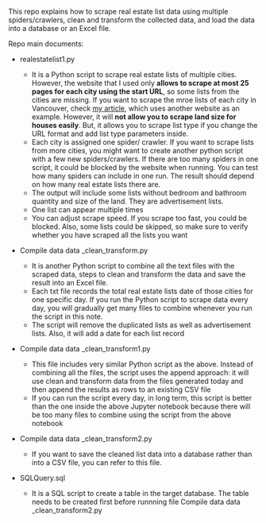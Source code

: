 This repo explains how to scrape real estate list data using multiple spiders/crawlers, clean and transform the collected data, and load the data into a database or an Excel file. 

Repo main documents:
- realestatelist1.py
  - It is a Python script to scrape real estate lists of multiple cities. However, the website that I used only **allows to scrape at most 25 pages for each city using the start URL**, so some lists from the cities are missing. If you want to scrape the mroe lists of each city in Vancouver, check [my article](https://evaanalytics.wixsite.com/website/post/use-scrapy-to-real-estate-data), which uses another website as an example. However, it will **not allow you to scrape land size for houses easily**. But, it allows you to scrape list type if you change the URL format and add list type parameters inside.
  - Each city is assigned one spider/ crawler. If you want to scrape lists from more cities, you might want to create another python script with a few new spiders/crawlers. If there are too many spiders in one script, it could be blocked by the website when running. You can test how many spiders can include in one run. The result should depend on how many real estate lists there are.
  - The output will include some lists without bedroom and bathroom quantity and size of the land. They are advertisement lists.
  - One list can appear multiple times
  - You can adjust scrape speed. If you scrape too fast, you could be blocked. Also, some lists could be skipped, so make sure to verify whether you have scraped all the lists you want

- Compile data data _clean_transform.py
  - It is another Python script to combine all the text files with the scraped data, steps to clean and transform the data and save the result into an Excel file.
  - Each txt file records the total real estate lists date of those cities for one specific day. If you run the Python script to scrape data every day, you will gradually get many files to combine whenever you run the script in this note.
  - The script will remove the duplicated lists as well as advertisement lists. Also, it will add a date for each list record

- Compile data data _clean_transform1.py
  - This file includes very similar Python script as the above. Instead of combining all the files, the script uses the append approach: it will use clean and transform data from the files generated today and then append the results as rows to an existing CSV file 
  - If you can run the script every day, in long term, this script is better than the one inside the above Jupyter notebook because there will be too many files to combine using the script from the above notebook

- Compile data data _clean_transform2.py
  - If you want to save the cleaned list data into a database rather than into a CSV file, you can refer to this file.

- SQLQuery.sql
  - It is a SQL script to create a table in the target database. The table needs to be created first before runnning file Compile data data _clean_transform2.py


